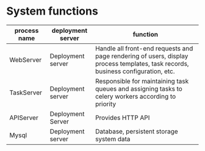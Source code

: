 # System functions

| process name | deployment server | function |
| -- | -- | -- |
| WebServer | Deployment server | Handle all front-end requests and page rendering of users, display process templates, task records, business configuration, etc. |
| TaskServer | Deployment server | Responsible for maintaining task queues and assigning tasks to celery workers according to priority |
| APIServer | Deployment Server | Provides HTTP API|
| Mysql | Deployment server | Database, persistent storage system data|